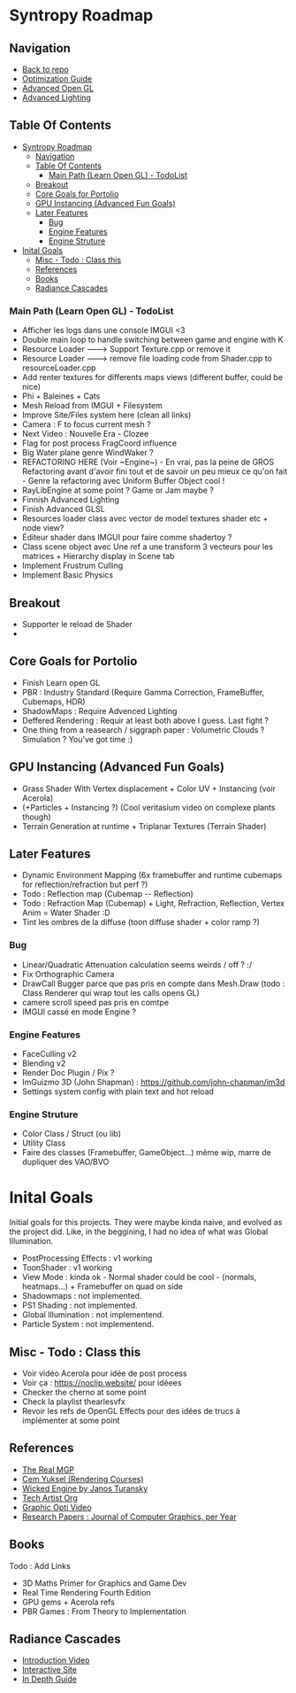 # Syntropy Roadmap

## Navigation
- [Back to repo](https://github.com/Exyde/OpenGLRenderer)
- [Optimization Guide](optimization_guide_ben.md)
- [Advanced Open GL](advanced_opengl.md)
- [Advanced Lighting](advanced_lighting.md)

## Table Of Contents
- [Syntropy Roadmap](#syntropy-roadmap)
  - [Navigation](#navigation)
  - [Table Of Contents](#table-of-contents)
    - [Main Path (Learn Open GL) - TodoList](#main-path-learn-open-gl---todolist)
  - [Breakout](#breakout)
  - [Core Goals for Portolio](#core-goals-for-portolio)
  - [GPU Instancing (Advanced Fun Goals)](#gpu-instancing-advanced-fun-goals)
  - [Later Features](#later-features)
    - [Bug](#bug)
    - [Engine Features](#engine-features)
    - [Engine Struture](#engine-struture)
- [Inital Goals](#inital-goals)
  - [Misc - Todo : Class this](#misc---todo--class-this)
  - [References](#references)
  - [Books](#books)
  - [Radiance Cascades](#radiance-cascades)

### Main Path (Learn Open GL) - TodoList

- Afficher les logs dans une console IMGUI <3
- Double main loop to handle switching between game and engine with K
- Resource Loader ---> Support Texture.cpp or remove it
- Resource Loader ---> remove file loading code from Shader.cpp to resourceLoader.cpp
- Add renter textures for differents maps views (different buffer, could be nice)
- Phi + Baleines + Cats
- Mesh Reload from IMGUI + Filesystem
- Improve Site/Files system here (clean all links)
- Camera : F to focus current mesh ?
- Next Video : Nouvelle Era - Clozee
- Flag for post process FragCoord influence
- Big Water plane genre WindWaker ? 
- REFACTORING HERE (Voir ~Engine~) - En vrai, pas la peine de GROS Refactoring avant d'avoir fini tout et de savoir un peu mieux ce qu'on fait - Genre la refactoring avec Uniform Buffer Object cool !
- RayLibEngine at some point ? Game or Jam maybe ? 
- Finnish Advanced Lighting
- Finish Advanced GLSL
- Resources loader class avec vector de model textures shader etc + node view?
- Éditeur shader dans IMGUI pour faire comme shadertoy ?
- Class scene object avec Une ref a une transform 3 vecteurs pour les matrices + Hierarchy display in Scene tab
- Implement Frustrum Culling
- Implement Basic Physics

## Breakout 
- Supporter le reload de Shader
- 

## Core Goals for Portolio
- Finish Learn open GL
- PBR : Industry Standard (Require Gamma Correction, FrameBuffer, Cubemaps, HDR)
- ShadowMaps : Require Advenced Lighting
- Deffered Rendering : Requir at least both above I guess. Last fight ? 
- One thing from a reasearch  / siggraph paper : Volumetric Clouds ? Simulation ? You've got time :)

## GPU Instancing (Advanced Fun Goals)
- Grass Shader With Vertex displacement + Color UV + Instancing (voir Acerola)
- (+Particles  + Instancing ?) (Cool veritasium video on complexe plants though) 
- Terrain Generation at runtime + Triplanar Textures (Terrain Shader)

## Later Features
- Dynamic Environment Mapping (6x framebuffer and runtime cubemaps for reflection/refraction but perf ?)
- Todo : Reflection map (Cubemap -- Reflection)
- Todo : Refraction Map (Cubemap) + Light, Refraction, Reflection, Vertex Anim = Water Shader :D
- Tint les ombres de la diffuse (toon diffuse shader + color ramp ?)

### Bug
- Linear/Quadratic Attenuation  calculation seems weirds / off ? :/
- Fix Orthographic Camera
- DrawCall Bugger parce que pas pris en compte dans Mesh.Draw (todo : Class Renderer qui wrap tout les calls opens GL)
- camere scroll speed pas pris en comtpe 
- IMGUI cassé en mode Engine ?

### Engine Features
- FaceCulling v2
- Blending v2
- Render Doc Plugin / Pix ?
- ImGuizmo 3D (John Shapman) : https://github.com/john-chapman/im3d
- Settings system config with plain text and hot reload

### Engine Struture
- Color Class / Struct (ou lib) 
- Utility Class
- Faire des classes (Framebuffer, GameObject...) même wip, marre de dupliquer des VAO/BVO

# Inital Goals

Initial goals for this projects. They were maybe kinda naive, and evolved as the project did. Like, in the beggining, I had no idea of what was Global Illumination.

- PostProcessing Effects : v1 working
- ToonShader : v1 working
- View Mode : kinda ok - Normal shader could be cool - (normals, heatmaps...) + Framebuffer on quad on side
- Shadowmaps : not implemented.
- PS1 Shading : not implemented.
- Global Illumination : not implementend.
- Particle System : not implementend.

## Misc - Todo : Class this
- Voir vidéo Acerola pour idée de post process
- Voir ça : https://noclip.website/ pour idéees
- Checker the cherno at some point
- Check la playlist thearlesvfx
- Revoir les refs de OpenGL Effects pour des idées de trucs à implémenter at some point

## References
- [The Real MGP](https://therealmjp.github.io/posts/gpu-memory-pool/)
- [Cem Yuksel (Rendering Courses)](https://www.youtube.com/watch?v=DnkU4_DttGE&list=PLplnkTzzqsZTfYh4UbhLGpI5kGd5oW_Hh&index=10)
- [Wicked Engine by Janos Turansky](https://wickedengine.net/2022/07/game-dev-journey-10-years/)
- [Tech Artist Org](https://www.tech-artists.org/)
- [Graphic Opti Video](https://www.youtube.com/watch?v=YdXi1kcQLDE)
- [ Research Papers : Journal of Computer Graphics, per Year](https://jcgt.org/read.html)

## Books 
Todo : Add Links
- 3D Maths Primer for Graphics and Game Dev
- Real Time Rendering Fourth Edition
- GPU gems + Acerola refs
- PBR Games : From Theory to Implementation

## Radiance Cascades
- [Introduction Video](https://www.youtube.com/watch?v=5Ua-h1pg6yM)
- [Interactive Site](https://radiance-cascades.com/)
- [In Depth Guide](https://mini.gmshaders.com/p/radiance-cascades)